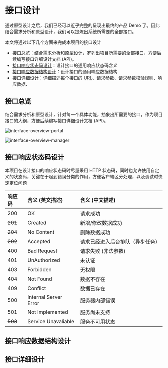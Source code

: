 # 接口设计

通过原型设计之后，我们已经可以近乎完整的呈现出最终的产品 Demo 了。因此结合需求分析和原型设计，我们可以提炼出系统所需要的全部接口。

本文将通过以下几个方面来完成本项目的接口设计

- [接口总览](#接口总览)：结合需求分析和原型设计，罗列出项目所需要的全部接口，方便后续编写接口详细设计文档 (API)。
- [接口响应状态码设计](#接口响应状态码设计)：设计接口的通用响应状态码含义
- [接口响应数据结构设计](#接口响应数据结构设计)：设计接口的通用响应数据结构
- [接口详细设计](#接口详细设计)：详细描述每个接口的 URL、请求参数、请求参数校验规则、响应数据、

## 接口总览

结合需求分析和原型设计，针对每一个具体功能，抽象出所需要的接口，作为项目接口的大纲，方便后续编写接口详细设计文档 (API)。

![interface-overview-portal][]

![interface-overview-manager][]

## 接口响应状态码设计

本项目在设计接口的响应状态码时尽量采用 HTTP 状态码，同时也允许使用自定义的状态码，关键在于起到错误分类的作用，方便客户端区分处理，以及调试时快速定位问题

| 响应码  | 含义 (英文描述)        | 含义 (中文描述)                 |
|:--------|:----------------------|:-------------------------------|
| 200     | OK                    | 请求成功                        |
| ~~201~~ | Created               | 新增/修改数据成功               |
| ~~204~~ | No Content            | 删除数据成功                    |
| ~~202~~ | Accepted              | 请求已经进入后台排队（异步任务） |
| 400     | Bad Request           | 请求失败 (非法参数)             |
| 401     | UnAuthorized          | 未认证                         |
| 403     | Forbidden             | 无权限                         |
| 404     | Not Found             | 数据不存在                      |
| 409     | Conflict              | 数据已存在                      |
| 500     | Internal Server Error | 服务器内部错误                  |
| 501     | Not Implemented       | 服务尚未支持                    |
| ~~503~~ | Service Unavaliable   | 服务不可用状态                  |

## 接口响应数据结构设计

## 接口详细设计

[interface-overview-portal]:http://assets.processon.com/chart_image/5ce8f2a0e4b07b4302225d01.png
[interface-overview-manager]:http://assets.processon.com/chart_image/5ce8f299e4b040c85aec7887.png

